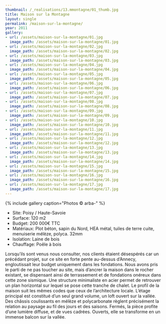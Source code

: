 ```yaml
---
thumbnail: /_realisations/13.mmontagne/01_thumb.jpg
title: Maison sur la Montagne
layout: single
permalink: /maison-sur-la-montagne/
year: 2011
gallery:
- url: /assets/maison-sur-la-montagne/01.jpg
  image_path: /assets/maison-sur-la-montagne/01.jpg
- url: /assets/maison-sur-la-montagne/02.jpg
  image_path: /assets/maison-sur-la-montagne/02.jpg
- url: /assets/maison-sur-la-montagne/03.jpg
  image_path: /assets/maison-sur-la-montagne/03.jpg
- url: /assets/maison-sur-la-montagne/04.jpg
  image_path: /assets/maison-sur-la-montagne/04.jpg
- url: /assets/maison-sur-la-montagne/05.jpg
  image_path: /assets/maison-sur-la-montagne/05.jpg
- url: /assets/maison-sur-la-montagne/06.jpg
  image_path: /assets/maison-sur-la-montagne/06.jpg
- url: /assets/maison-sur-la-montagne/07.jpg
  image_path: /assets/maison-sur-la-montagne/07.jpg
- url: /assets/maison-sur-la-montagne/08.jpg
  image_path: /assets/maison-sur-la-montagne/08.jpg
- url: /assets/maison-sur-la-montagne/09.jpg
  image_path: /assets/maison-sur-la-montagne/09.jpg
- url: /assets/maison-sur-la-montagne/10.jpg
  image_path: /assets/maison-sur-la-montagne/10.jpg
- url: /assets/maison-sur-la-montagne/11.jpg
  image_path: /assets/maison-sur-la-montagne/11.jpg
- url: /assets/maison-sur-la-montagne/12.jpg
  image_path: /assets/maison-sur-la-montagne/12.jpg
- url: /assets/maison-sur-la-montagne/13.jpg
  image_path: /assets/maison-sur-la-montagne/13.jpg
- url: /assets/maison-sur-la-montagne/14.jpg
  image_path: /assets/maison-sur-la-montagne/14.jpg
- url: /assets/maison-sur-la-montagne/15.jpg
  image_path: /assets/maison-sur-la-montagne/15.jpg
- url: /assets/maison-sur-la-montagne/16.jpg
  image_path: /assets/maison-sur-la-montagne/16.jpg
- url: /assets/maison-sur-la-montagne/17.jpg
  image_path: /assets/maison-sur-la-montagne/17.jpg
---
```



{% include gallery caption="Photos © arba-" %}

  * Site: Poisy / Haute-Savoie
  * Surface: 120 m2
  * Budget: 200 000€ TTC
  * Matériaux: Plot béton, sapin du Nord, HEA métal, tuiles de terre cuite, menuiserie mélèze, polyca. 32mm
  * Isolation: Laine de bois
  * Chauffage: Poêle à bois

Lorsqu’ils sont venus nous consulter, nos clients étaient désespérés car un précédant projet, sur ce site en forte pente au-dessus d’Annecy, engloutissait leur budget uniquement dans les fondations.
Nous avons pris le parti de ne pas toucher au site, mais d’ancrer la maison dans le rocher existant, se dispensant ainsi de  terrassement et de fondations onéreux dans cette zone sismique.
Une structure minimaliste en acier permet de retrouver un plan horizontal sur lequel se pose cette tranche de chalet. 
Le profil de la maison suit les mêmes codes que ceux de l’architecture locale. L’étage principal est constitué d’un seul grand volume, un loft ouvert sur la vallée.
Des châssis coulissants en mélèze et polycarbonate règlent précisément la relation au paysage au fil des jours et des saisons. Fermés, la pièce profite d’une lumière  diffuse, et de vues cadrées. Ouverts, elle se transforme en un immense balcon sur la vallée.